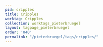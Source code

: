 ```yaml
---
pid: cripples
title: Cripples
worktag: Cripples
collection: worktags_pieterbruegel
layout: tagpage_pieterbruegel
order: '040'
permalink: "/pieterbruegel/tags/cripples/"
---
```

